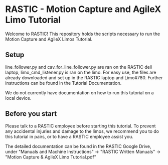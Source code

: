# RASTIC - Motion Capture and AgileX Limo Tutorial
Welcome to RASTIC! This repository holds the scripts necessary to run the Motion Capture and AgileX Limos Tutorial. 

## Setup
line_follower.py and cav_for_line_follower.py are ran on the RASTIC dell laptop, limo_cmd_listener.py is ran on the limo. For easy use, the files are already downloaded and set up in the RASTIC laptop and Limo#780. Further instructions can be found in the Tutorial Documentation. 

We do not currently have documentation on how to run this tutorial on a local device. 

## Before you start

Please talk to a RASTIC employee before starting this tutorial. To prevent any accidental injuries and damage to the limos, we recommend you to do this tutorial in pairs, or to have a RASTIC employee assist you. 

The detailed documentation can be found in the RASTIC Google Drive, under "Manuals and Machine Instructions" -> "RASTIC Written Manuals" -> "Motion Capture & AgileX Limo Tutorial.pdf"

